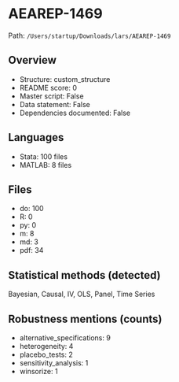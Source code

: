 # AEAREP-1469

Path: `/Users/startup/Downloads/lars/AEAREP-1469`

## Overview
- Structure: custom_structure
- README score: 0
- Master script: False
- Data statement: False
- Dependencies documented: False

## Languages
- Stata: 100 files
- MATLAB: 8 files

## Files
- do: 100
- R: 0
- py: 0
- m: 8
- md: 3
- pdf: 34

## Statistical methods (detected)
Bayesian, Causal, IV, OLS, Panel, Time Series

## Robustness mentions (counts)
- alternative_specifications: 9
- heterogeneity: 4
- placebo_tests: 2
- sensitivity_analysis: 1
- winsorize: 1